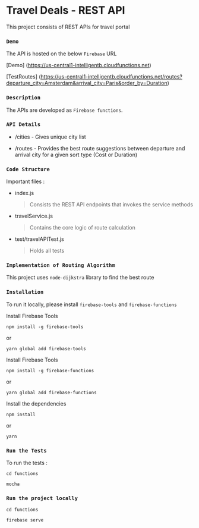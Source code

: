 # Travel Deals - REST API 

This project consists of REST APIs for travel portal

### `Demo`

The API is hosted on the below `Firebase` URL

[Demo] (https://us-central1-intelligentb.cloudfunctions.net)

[TestRoutes] (https://us-central1-intelligentb.cloudfunctions.net/routes?departure_city=Amsterdam&arrival_city=Paris&order_by=Duration)

### `Description`

The APIs are developed as `Firebase functions`. 


### `API Details`

* /cities - Gives unique city list

* /routes - Provides the best route suggestions between departure and arrival city for a given sort type (Cost or Duration)

### `Code Structure`

Important files : 

* index.js
    > Consists the REST API endpoints that invokes the service methods  
* travelService.js
    > Contains the core logic of route calculation
* test/travelAPITest.js
    > Holds all tests

### `Implementation of Routing Algorithm`

This project uses `node-dijkstra` library to find the best route


### `Installation`

To run it locally, please install `firebase-tools` and `firebase-functions`

Install Firebase Tools
```
npm install -g firebase-tools
```
or 
```
yarn global add firebase-tools
```

Install Firebase Tools
```
npm install -g firebase-functions
```
or 
```
yarn global add firebase-functions
```

Install the dependencies

```
npm install
```
or
```
yarn
```

### `Run the Tests`

To run the tests :  
```
cd functions
```
```
mocha
```


### `Run the project locally`

```
cd functions
```
```
firebase serve
```
